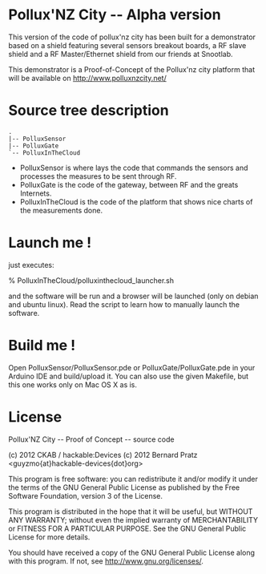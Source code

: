 Pollux'NZ City -- Alpha version
===============================

This version of the code of pollux'nz city has been built for a demonstrator
based on a shield featuring several sensors breakout boards, a RF slave shield
and a RF Master/Ethernet shield from our friends at Snootlab.

This demonstrator is a Proof-of-Concept of the Pollux'nz city platform that
will be available on http://www.polluxnzcity.net/

Source tree description
=======================

    .
    |-- PolluxSensor
    |-- PolluxGate
    `-- PolluxInTheCloud

 * PolluxSensor is where lays the code that commands the sensors and processes
    the measures to be sent through RF.
 * PolluxGate is the code of the gateway, between RF and the greats Internets.
 * PolluxInTheCloud is the code of the platform that shows nice charts of the
    measurements done.

Launch me !
===========

just executes:

 % PolluxInTheCloud/polluxinthecloud_launcher.sh

and the software will be run and a browser will be launched (only on debian and
ubuntu linux). Read the script to learn how to manually launch the software.

Build me !
==========

Open PolluxSensor/PolluxSensor.pde or PolluxGate/PolluxGate.pde in your Arduino
IDE and build/upload it. You can also use the given Makefile, but this one works
only on Mac OS X as is.

License
=======

Pollux'NZ City -- Proof of Concept -- source code

(c) 2012 CKAB / hackable:Devices
(c) 2012 Bernard Pratz <guyzmo{at}hackable-devices{dot}org>

This program is free software: you can redistribute it and/or modify
it under the terms of the GNU General Public License as published by
the Free Software Foundation, version 3 of the License.

This program is distributed in the hope that it will be useful,
but WITHOUT ANY WARRANTY; without even the implied warranty of
MERCHANTABILITY or FITNESS FOR A PARTICULAR PURPOSE.  See the
GNU General Public License for more details.

You should have received a copy of the GNU General Public License
along with this program.  If not, see <http://www.gnu.org/licenses/>.

